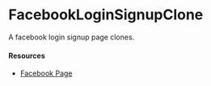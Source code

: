 # FacebookLoginSignupClone
A facebook login signup page clones.



#### Resources
- [Facebook Page](https://www.facebook.com/)
